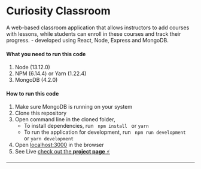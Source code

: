 # Curiosity Classroom

A web-based classroom application that allows instructors to add courses with lessons, while students can enroll in these courses and track their progress. - developed using React, Node, Express and MongoDB.


#### What you need to run this code
1. Node (13.12.0)
2. NPM (6.14.4) or Yarn (1.22.4)
3. MongoDB (4.2.0)

####  How to run this code
1. Make sure MongoDB is running on your system
2. Clone this repository
3. Open command line in the cloned folder,
   - To install dependencies, run ```  npm install  ``` or ``` yarn ```
   - To run the application for development, run ```  npm run development  ``` or ``` yarn development ```
4. Open [localhost:3000](http://localhost:3000/) in the browser
5. See Live [check out the **project page** ⚡️](https://curiosity-app28.herokuapp.com/)
----
